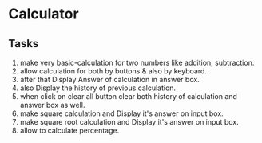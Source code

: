 # Calculator

## Tasks

1) make very basic-calculation for two numbers like addition, subtraction.
2) allow calculation for both by buttons & also by keyboard.
3) after that Display Answer of calculation in answer box.
4) also Display the history of previous calculation.
5) when click on clear all button clear both history of calculation and answer box as well.
6) make square calculation and Display it's answer on input box.
6) make square root calculation and Display it's answer on input box.
6) allow to calculate percentage.